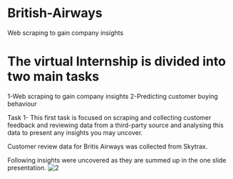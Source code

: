 # British-Airways
Web scraping to gain company insights

# The virtual Internship is divided into two main tasks
1-Web scraping to gain company insights
2-Predicting customer buying behaviour

Task 1-
This first task is focused on scraping and collecting customer feedback and reviewing data from a third-party source and analysing this data to present any insights you may uncover.

Customer review data for Britis Airways was collected from Skytrax.

Following insights were uncovered as they are summed up in the one slide presentation.
![2](https://github.com/AbhilipsaJena/British-Airways/assets/117637851/05761c52-ce40-4673-af5d-dbf7cc11cf75)
